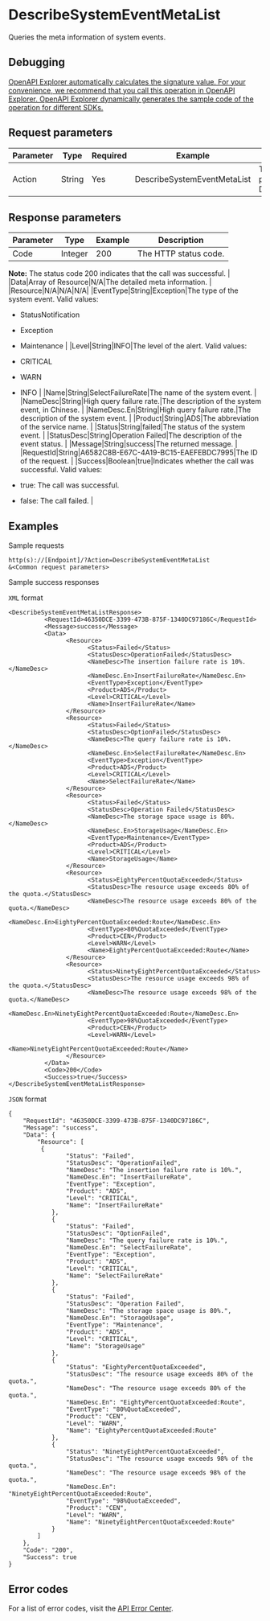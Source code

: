 # DescribeSystemEventMetaList

Queries the meta information of system events.

## Debugging

[OpenAPI Explorer automatically calculates the signature value. For your convenience, we recommend that you call this operation in OpenAPI Explorer. OpenAPI Explorer dynamically generates the sample code of the operation for different SDKs.](https://api.aliyun.com/#product=Cms&api=DescribeSystemEventMetaList&type=RPC&version=2019-01-01)

## Request parameters

|Parameter|Type|Required|Example|Description|
|---------|----|--------|-------|-----------|
|Action|String|Yes|DescribeSystemEventMetaList|The operation that you want to perform. Set the value to DescribeSystemEventMetaList. |

## Response parameters

|Parameter|Type|Example|Description|
|---------|----|-------|-----------|
|Code|Integer|200|The HTTP status code.

**Note:** The status code 200 indicates that the call was successful. |
|Data|Array of Resource|N/A|The detailed meta information. |
|Resource|N/A|N/A|N/A|
|EventType|String|Exception|The type of the system event. Valid values:

-   StatusNotification
-   Exception
-   Maintenance |
|Level|String|INFO|The level of the alert. Valid values:

-   CRITICAL
-   WARN
-   INFO |
|Name|String|SelectFailureRate|The name of the system event. |
|NameDesc|String|High query failure rate.|The description of the system event, in Chinese. |
|NameDesc.En|String|High query failure rate.|The description of the system event. |
|Product|String|ADS|The abbreviation of the service name. |
|Status|String|failed|The status of the system event. |
|StatusDesc|String|Operation Failed|The description of the event status. |
|Message|String|success|The returned message. |
|RequestId|String|A6582C8B-E67C-4A19-BC15-EAEFEBDC7995|The ID of the request. |
|Success|Boolean|true|Indicates whether the call was successful. Valid values:

-   true: The call was successful.
-   false: The call failed. |

## Examples

Sample requests

```
http(s)://[Endpoint]/?Action=DescribeSystemEventMetaList
&<Common request parameters>
```

Sample success responses

`XML` format

```
<DescribeSystemEventMetaListResponse>
          <RequestId>46350DCE-3399-473B-875F-1340DC97186C</RequestId>
          <Message>success</Message>
          <Data>
                <Resource>
                      <Status>Failed</Status>
                      <StatusDesc>OperationFailed</StatusDesc>
                      <NameDesc>The insertion failure rate is 10%.</NameDesc>
                      <NameDesc.En>InsertFailureRate</NameDesc.En>
                      <EventType>Exception</EventType>
                      <Product>ADS</Product>
                      <Level>CRITICAL</Level>
                      <Name>InsertFailureRate</Name>
                </Resource>
                <Resource>
                      <Status>Failed</Status>
                      <StatusDesc>OptionFailed</StatusDesc>
                      <NameDesc>The query failure rate is 10%.</NameDesc>
                      <NameDesc.En>SelectFailureRate</NameDesc.En>
                      <EventType>Exception</EventType>
                      <Product>ADS</Product>
                      <Level>CRITICAL</Level>
                      <Name>SelectFailureRate</Name>
                </Resource>
                <Resource>
                      <Status>Failed</Status>
                      <StatusDesc>Operation Failed</StatusDesc>
                      <NameDesc>The storage space usage is 80%.</NameDesc>
                      <NameDesc.En>StorageUsage</NameDesc.En>
                      <EventType>Maintenance</EventType>
                      <Product>ADS</Product>
                      <Level>CRITICAL</Level>
                      <Name>StorageUsage</Name>
                </Resource>
                <Resource>
                      <Status>EightyPercentQuotaExceeded</Status>
                      <StatusDesc>The resource usage exceeds 80% of the quota.</StatusDesc>
                      <NameDesc>The resource usage exceeds 80% of the quota.</NameDesc>
                      <NameDesc.En>EightyPercentQuotaExceeded:Route</NameDesc.En>
                      <EventType>80%QuotaExceeded</EventType>
                      <Product>CEN</Product>
                      <Level>WARN</Level>
                      <Name>EightyPercentQuotaExceeded:Route</Name>
                </Resource>
                <Resource>
                      <Status>NinetyEightPercentQuotaExceeded</Status>
                      <StatusDesc>The resource usage exceeds 98% of the quota.</StatusDesc>
                      <NameDesc>The resource usage exceeds 98% of the quota.</NameDesc>
                      <NameDesc.En>NinetyEightPercentQuotaExceeded:Route</NameDesc.En>
                      <EventType>98%QuotaExceeded</EventType>
                      <Product>CEN</Product>
                      <Level>WARN</Level>
                      <Name>NinetyEightPercentQuotaExceeded:Route</Name>
                </Resource>
          </Data>
          <Code>200</Code>
          <Success>true</Success>
</DescribeSystemEventMetaListResponse>
```

`JSON` format

```
{
    "RequestId": "46350DCE-3399-473B-875F-1340DC97186C",
    "Message": "success",
    "Data": {
        "Resource": [
         {
                "Status": "Failed",
                "StatusDesc": "OperationFailed",
                "NameDesc": "The insertion failure rate is 10%.",
                "NameDesc.En": "InsertFailureRate",
                "EventType": "Exception",
                "Product": "ADS",
                "Level": "CRITICAL",
                "Name": "InsertFailureRate"
            },
            {
                "Status": "Failed",
                "StatusDesc": "OptionFailed",
                "NameDesc": "The query failure rate is 10%.",
                "NameDesc.En": "SelectFailureRate",
                "EventType": "Exception",
                "Product": "ADS",
                "Level": "CRITICAL",
                "Name": "SelectFailureRate"
            },
            {
                "Status": "Failed",
                "StatusDesc": "Operation Failed",
                "NameDesc": "The storage space usage is 80%.",
                "NameDesc.En": "StorageUsage",
                "EventType": "Maintenance",
                "Product": "ADS",
                "Level": "CRITICAL",
                "Name": "StorageUsage"
            },
            {
                "Status": "EightyPercentQuotaExceeded",
                "StatusDesc": "The resource usage exceeds 80% of the quota.",
                "NameDesc": "The resource usage exceeds 80% of the quota.",
                "NameDesc.En": "EightyPercentQuotaExceeded:Route",
                "EventType": "80%QuotaExceeded",
                "Product": "CEN",
                "Level": "WARN",
                "Name": "EightyPercentQuotaExceeded:Route"
            },
            {
                "Status": "NinetyEightPercentQuotaExceeded",
                "StatusDesc": "The resource usage exceeds 98% of the quota.",
                "NameDesc": "The resource usage exceeds 98% of the quota.",
                "NameDesc.En": "NinetyEightPercentQuotaExceeded:Route",
                "EventType": "98%QuotaExceeded",
                "Product": "CEN",
                "Level": "WARN",
                "Name": "NinetyEightPercentQuotaExceeded:Route"
            }
        ]
    },
    "Code": "200",
    "Success": true
}
```

## Error codes

For a list of error codes, visit the [API Error Center](https://error-center.alibabacloud.com/status/product/Cms).

